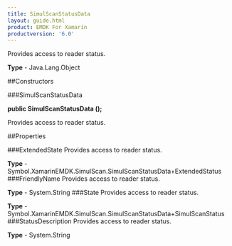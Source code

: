 ```yaml
---
title: SimulScanStatusData
layout: guide.html
product: EMDK For Xamarin 
productversion: '6.0' 
---
```

Provides access to reader status.

**Type** - Java.Lang.Object

##Constructors

###SimulScanStatusData

**public SimulScanStatusData ();**

Provides access to reader status.

##Properties

###ExtendedState
Provides access to reader status.

**Type** - Symbol.XamarinEMDK.SimulScan.SimulScanStatusData+ExtendedStatus
###FriendlyName
Provides access to reader status.

**Type** - System.String
###State
Provides access to reader status.

**Type** - Symbol.XamarinEMDK.SimulScan.SimulScanStatusData+SimulScanStatus
###StatusDescription
Provides access to reader status.

**Type** - System.String
